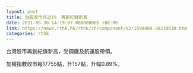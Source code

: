 ```yaml
---
layout: post
title: 台股收市升近1%　再創紀錄新高
date: 2021-06-30 14:19:07.000000000 +08:00
link: https://news.rthk.hk/rthk/ch/component/k2/1598469-20210630.htm
categories: rthk
---
```


台灣股市再創紀錄新高，受鋼鐵及航運股帶領。

加權指數收市報17755點，升157點，升幅0.89%。
